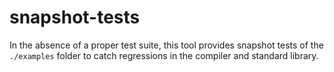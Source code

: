 # snapshot-tests

In the absence of a proper test suite, this tool provides snapshot tests of the `./examples` folder to catch regressions in the compiler and standard library.
